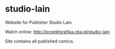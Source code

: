 # studio-lain
Website for Publisher Studio Lain.

Watch online: http://projektgrafika.cba.pl/studio-lain

Site contains all published comics.


